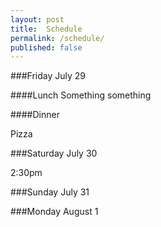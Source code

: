 ```yaml
---
layout: post
title:  Schedule
permalink: /schedule/
published: false
---
```


###Friday July 29

####Lunch
Something something

####Dinner

Pizza

###Saturday July 30

2:30pm

###Sunday July 31



###Monday August 1

